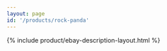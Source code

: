 ```yaml
---
layout: page
id: '/products/rock-panda'
---
```


{% include product/ebay-description-layout.html %}






